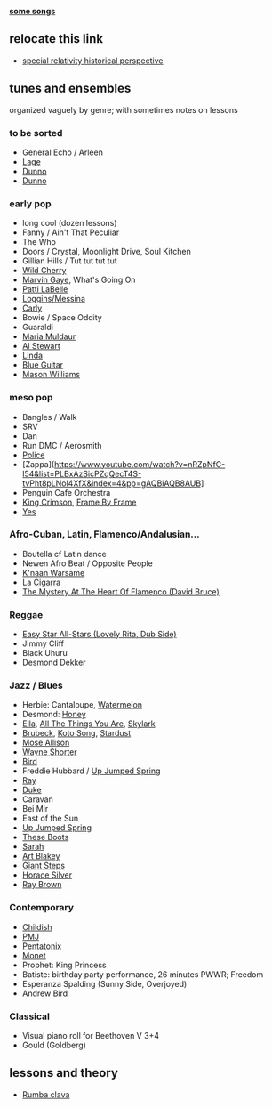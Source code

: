 **[some songs](https://github.com/robfatland/music/tree/main/tunes)**


## relocate this link


- [special relativity historical perspective](https://youtu.be/qG5PzdbtoQo?si=XRI3d9pgC8q0tLu1)


## tunes and ensembles


organized vaguely by genre; with sometimes notes on lessons


### to be sorted


- General Echo / Arleen
- [Lage](https://www.youtube.com/watch?v=8a3qAp81vY8&list=PLBxAzSicPZqT3VMoyfRZ4Se4qwzmZ-2qi&index=11&pp=gAQBiAQB8AUB)
- [Dunno](https://www.youtube.com/watch?v=jCjaUwEsMdQ&list=PLBxAzSicPZqR0EvK6tyBXZKWrSZUZdMq9&index=4&pp=gAQBiAQB8AUB)
- [Dunno](https://www.youtube.com/watch?v=gITMtMwkoJk&list=PLBxAzSicPZqTuiYBTZFtRJ20OX4XQMYGX&index=7&pp=gAQBiAQB8AUB)


### early pop


- long cool (dozen lessons)
- Fanny / Ain't That Peculiar
- The Who
- Doors / Crystal, Moonlight Drive, Soul Kitchen
- Gillian Hills / Tut tut tut tut
- [Wild Cherry](https://www.youtube.com/watch?v=MDZsNksbw2Q&list=PLBxAzSicPZqRkiCMGD02_SQn0bbDWSPCz&index=18&pp=gAQBiAQB8AUB)
- [Marvin Gaye](https://www.youtube.com/watch?v=6kduvcqx-BU&list=PLBxAzSicPZqSFda7dvLWPkRNhqw36m_VA&index=29&pp=gAQBiAQB8AUB), What's Going On
- [Patti LaBelle](https://www.youtube.com/watch?v=t4LWIP7SAjY&list=PLBxAzSicPZqQ_IMHnPTyS1mcQV-EI2fgL&index=1&pp=gAQBiAQB8AUB)
- [Loggins/Messina](https://www.youtube.com/watch?v=rbQgaHZOFZ0&list=PLBxAzSicPZqQ_IMHnPTyS1mcQV-EI2fgL&index=6&pp=gAQBiAQB8AUB)
- [Carly](https://www.youtube.com/watch?v=4NwP3wes4M8&list=PLBxAzSicPZqRkiCMGD02_SQn0bbDWSPCz&index=6&pp=gAQBiAQB8AUB)
- Bowie / Space Oddity
- Guaraldi
- [Maria Muldaur](https://www.youtube.com/watch?v=VlrKETxwRvM&list=PLBxAzSicPZqTuiYBTZFtRJ20OX4XQMYGX&index=13&pp=gAQBiAQB8AUB)
- [Al Stewart](https://www.youtube.com/watch?v=Yxy1eF_w7sU&list=PLBxAzSicPZqRJ4xAzNrBB9tJ5S27ejHpt&index=1&pp=gAQBiAQB8AUB)
- [Linda](https://www.youtube.com/watch?v=Kp9G0zkorio&list=PLBxAzSicPZqRJ4xAzNrBB9tJ5S27ejHpt&index=7&pp=gAQBiAQB8AUB)
- [Blue Guitar](https://www.youtube.com/watch?v=s0hH3sMP2AQ&list=PLBxAzSicPZqRJ4xAzNrBB9tJ5S27ejHpt&index=8&pp=gAQBiAQB8AUB)
- [Mason Williams](https://www.youtube.com/watch?v=Bel7WcHeUXY)


### meso pop


- Bangles / Walk
- SRV
- Dan
- Run DMC / Aerosmith
- [Police](https://www.youtube.com/watch?v=cPkChi1ckq0&list=PLBxAzSicPZqQecT4S-tvPht8pLNol4XfX&index=5&pp=gAQBiAQB8AUB)
- [Zappa](https://www.youtube.com/watch?v=nRZpNfC-l54&list=PLBxAzSicPZqQecT4S-tvPht8pLNol4XfX&index=4&pp=gAQBiAQB8AUB]
- Penguin Cafe Orchestra
- [King Crimson](https://www.youtube.com/watch?v=LIWRydRgqyA&list=PLBxAzSicPZqRJ4xAzNrBB9tJ5S27ejHpt&index=12&pp=gAQBiAQB8AUB), [Frame By Frame](https://www.youtube.com/watch?v=2HL-gGLu8Jo&list=PLBxAzSicPZqRJ4xAzNrBB9tJ5S27ejHpt&index=13&pp=gAQBiAQB8AUB)
- [Yes](https://www.youtube.com/watch?v=2mTPwM4nFw0&list=PLBxAzSicPZqRJ4xAzNrBB9tJ5S27ejHpt&index=14&pp=gAQBiAQB8AUB)


### Afro-Cuban, Latin, Flamenco/Andalusian...


- Boutella cf Latin dance
- Newen Afro Beat / Opposite People
- [K'naan Warsame](https://www.youtube.com/watch?v=rbRSYYPSjWc&list=PLBxAzSicPZqQ_IMHnPTyS1mcQV-EI2fgL&index=5&pp=gAQBiAQB8AUB)
- [La Cigarra](https://www.youtube.com/watch?v=tIiskhpdRAM&list=PLBxAzSicPZqTuiYBTZFtRJ20OX4XQMYGX&index=1&pp=gAQBiAQB8AUB)
- [The Mystery At The Heart Of Flamenco (David Bruce)](https://www.youtube.com/watch?v=XYgTkW4WK80&list=PLBxAzSicPZqS9i9lS227_-uwm4loGPfaR&index=7&t=226s&pp=gAQBiAQB)


### Reggae


- [Easy Star All-Stars (Lovely Rita, Dub Side)](https://www.youtube.com/watch?v=GdTb9K6EWOI&list=PLBxAzSicPZqTuiYBTZFtRJ20OX4XQMYGX&index=2&pp=gAQBiAQB8AUB)
- Jimmy Cliff
- Black Uhuru
- Desmond Dekker


### Jazz / Blues


- Herbie: Cantaloupe, [Watermelon](https://www.youtube.com/watch?v=ZbHJHPTikQA&list=PLBxAzSicPZqQ_IMHnPTyS1mcQV-EI2fgL&index=7&pp=gAQBiAQB8AUB)
- Desmond: [Honey](https://www.youtube.com/watch?v=0gOX4W2PNGM&list=PLBxAzSicPZqQecT4S-tvPht8pLNol4XfX&index=9&pp=gAQBiAQB8AUB)
- [Ella](https://www.youtube.com/watch?v=-OpTUxaqkCE&list=PLBxAzSicPZqSFda7dvLWPkRNhqw36m_VA&index=27&pp=gAQBiAQB8AUB),
[All The Things You Are](https://www.youtube.com/watch?v=OPapxr8GvGA&list=PLBxAzSicPZqScahhg5vmGmZWdEIMZ3iJW&index=1&pp=gAQBiAQB8AUB),
[Skylark](https://www.youtube.com/watch?v=oDnStrx4g9M&list=PLBxAzSicPZqScahhg5vmGmZWdEIMZ3iJW&index=11&pp=gAQBiAQB8AUB)
- [Brubeck](https://www.youtube.com/watch?v=Tm-o8GIMtHQ&list=PLBxAzSicPZqSFda7dvLWPkRNhqw36m_VA&index=28&pp=gAQBiAQB8AUB), [Koto Song](https://www.youtube.com/watch?v=6vGX-B9Jo2U&list=PLBxAzSicPZqTq3qfFZSyF6TrHcOIw2L6M&index=2&pp=gAQBiAQB8AUB), [Stardust](https://www.youtube.com/watch?v=7ak2aOWiYUo&list=PLBxAzSicPZqTq3qfFZSyF6TrHcOIw2L6M&index=3&pp=gAQBiAQB8AUB)
- [Mose Allison](https://www.youtube.com/watch?v=3FQKdEPmW4E&list=PLBxAzSicPZqRFIIiqb7P_Gd1feqOWN2Ib&index=3&pp=gAQBiAQB8AUB)
- [Wayne Shorter](https://www.youtube.com/watch?v=3XvJFW0DHbU&list=PLBxAzSicPZqRFIIiqb7P_Gd1feqOWN2Ib&index=6&pp=gAQBiAQB8AUB)
- [Bird](https://www.youtube.com/watch?v=S4mRaEzwTYo&list=PLBxAzSicPZqRFIIiqb7P_Gd1feqOWN2Ib&index=5&pp=gAQBiAQB8AUB)
- Freddie Hubbard / [Up Jumped Spring](https://www.youtube.com/watch?v=khby51sf82s&list=PLBxAzSicPZqRFIIiqb7P_Gd1feqOWN2Ib&index=4&pp=gAQBiAQB8AUB)
- [Ray](https://www.youtube.com/watch?v=MtUQImH26Bw&list=PLBxAzSicPZqR0EvK6tyBXZKWrSZUZdMq9&index=1&pp=gAQBiAQB8AUB)
- [Duke](https://www.youtube.com/watch?v=uN8DPwUMa_U&list=PLBxAzSicPZqR0EvK6tyBXZKWrSZUZdMq9&index=8&pp=gAQBiAQB8AUB)
- Caravan
- Bei Mir
- East of the Sun
- [Up Jumped Spring](https://www.youtube.com/watch?v=H_vK0_5QOTc&list=PLBxAzSicPZqScahhg5vmGmZWdEIMZ3iJW&index=21&pp=gAQBiAQB8AUB)
- [These Boots](https://www.youtube.com/watch?v=mil2UW3T9LE&list=PLBxAzSicPZqScahhg5vmGmZWdEIMZ3iJW&index=18&pp=gAQBiAQB8AUB)
- [Sarah](https://www.youtube.com/watch?v=8tP_8bmNpg4&list=PLBxAzSicPZqScahhg5vmGmZWdEIMZ3iJW&index=9&pp=gAQBiAQB8AUB)
- [Art Blakey](https://www.youtube.com/watch?v=Cv9NSR-2DwM&list=PLBxAzSicPZqTuiYBTZFtRJ20OX4XQMYGX&index=5&pp=gAQBiAQB8AUB)
- [Giant Steps](https://www.youtube.com/watch?v=30FTr6G53VU&list=PLBxAzSicPZqTuiYBTZFtRJ20OX4XQMYGX&index=6&pp=gAQBiAQB8AUB)
- [Horace Silver](https://www.youtube.com/watch?v=NFjmWI-d6d4&list=PLBxAzSicPZqTuiYBTZFtRJ20OX4XQMYGX&index=9&pp=gAQBiAQB8AUB)
- [Ray Brown](https://www.youtube.com/watch?v=qCFfVYxB3Bs&list=PLBxAzSicPZqTuiYBTZFtRJ20OX4XQMYGX&index=17&pp=gAQBiAQB8AUB)


### Contemporary


- [Childish](https://www.youtube.com/watch?v=VYOjWnS4cMY&list=PLBxAzSicPZqSFda7dvLWPkRNhqw36m_VA&index=30&pp=gAQBiAQB8AUB)
- [PMJ]()
- [Pentatonix]()
- [Monet](https://www.youtube.com/watch?v=pwnefUaKCbc&list=PLBxAzSicPZqRkiCMGD02_SQn0bbDWSPCz&index=13&pp=gAQBiAQB8AUB)
- Prophet: King Princess
- Batiste: birthday party performance, 26 minutes PWWR; Freedom
- Esperanza Spalding (Sunny Side, Overjoyed)
- Andrew Bird


### Classical


- Visual piano roll for Beethoven V 3+4
- Gould (Goldberg)


## lessons and theory


- [Rumba clava](https://www.youtube.com/watch?v=X3ZdN5lFnwg&list=PLBxAzSicPZqRJ1KjxuUgq8DPqIve_x8NF&index=2&pp=gAQBiAQB8AUB)


